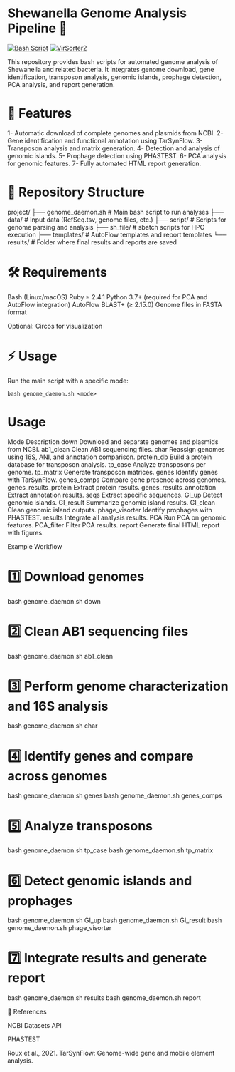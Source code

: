 # Shewanella Genome Analysis Pipeline 🧬

[![Bash Script](https://img.shields.io/badge/bash-script-blue?logo=gnu-bash)](https://www.gnu.org/software/bash/)
[![VirSorter2](https://img.shields.io/badge/VirSorter2-ready-success)](https://github.com/jiarong/VirSorter2)




This repository provides bash scripts for automated genome analysis of Shewanella and related bacteria. It integrates genome download, gene identification, transposon analysis, genomic islands, prophage detection, PCA analysis, and report generation.

# 🚀 Features

1- Automatic download of complete genomes and plasmids from NCBI.
2- Gene identification and functional annotation using TarSynFlow.
3- Transposon analysis and matrix generation.
4- Detection and analysis of genomic islands.
5- Prophage detection using PHASTEST.
6- PCA analysis for genomic features.
7- Fully automated HTML report generation.

# 📂 Repository Structure
project/
├── genome_daemon.sh      # Main bash script to run analyses
├── data/                 # Input data (RefSeq.tsv, genome files, etc.)
├── script/               # Scripts for genome parsing and analysis
├── sh_file/              # sbatch scripts for HPC execution
├── templates/            # AutoFlow templates and report templates
└── results/              # Folder where final results and reports are saved

# 🛠 Requirements

Bash (Linux/macOS)
Ruby ≥ 2.4.1
Python 3.7+ (required for PCA and AutoFlow integration)
AutoFlow
BLAST+ (≥ 2.15.0)
Genome files in FASTA format

Optional: Circos for visualization

# ⚡ Usage

Run the main script with a specific mode:

```bash genome_daemon.sh <mode>```

# Usage
Mode	Description
down	Download and separate genomes and plasmids from NCBI.
ab1_clean	Clean AB1 sequencing files.
char	Reassign genomes using 16S, ANI, and annotation comparison.
protein_db	Build a protein database for transposon analysis.
tp_case	Analyze transposons per genome.
tp_matrix	Generate transposon matrices.
genes	Identify genes with TarSynFlow.
genes_comps	Compare gene presence across genomes.
genes_results_protein	Extract protein results.
genes_results_annotation	Extract annotation results.
seqs	Extract specific sequences.
GI_up	Detect genomic islands.
GI_result	Summarize genomic island results.
GI_clean	Clean genomic island outputs.
phage_visorter	Identify prophages with PHASTEST.
results	Integrate all analysis results.
PCA	Run PCA on genomic features.
PCA_filter	Filter PCA results.
report	Generate final HTML report with figures.

Example Workflow
# 1️⃣ Download genomes
bash genome_daemon.sh down

# 2️⃣ Clean AB1 sequencing files
bash genome_daemon.sh ab1_clean

# 3️⃣ Perform genome characterization and 16S analysis
bash genome_daemon.sh char

# 4️⃣ Identify genes and compare across genomes
bash genome_daemon.sh genes
bash genome_daemon.sh genes_comps

# 5️⃣ Analyze transposons
bash genome_daemon.sh tp_case
bash genome_daemon.sh tp_matrix

# 6️⃣ Detect genomic islands and prophages
bash genome_daemon.sh GI_up
bash genome_daemon.sh GI_result
bash genome_daemon.sh phage_visorter

# 7️⃣ Integrate results and generate report
bash genome_daemon.sh results
bash genome_daemon.sh report

🔗 References

NCBI Datasets API

PHASTEST

Roux et al., 2021. TarSynFlow: Genome-wide gene and mobile element analysis.
